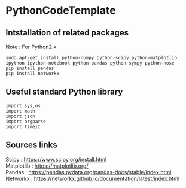 # PythonCodeTemplate
## Intstallation of related packages
Note : For Python2.x 
```
sudo apt-get install python-numpy python-scipy python-matplotlib ipython ipython-notebook python-pandas python-sympy python-nose
pip install pandas
pip install networkx

```
  
## Useful standard Python library
```
import sys,os
import math
import json
import argparse
import timeit
```
  
## Sources links
Scipy : https://www.scipy.org/install.html  
Matplotlib : https://matplotlib.org/  
Pandas : https://pandas.pydata.org/pandas-docs/stable/index.html  
Networkx : https://networkx.github.io/documentation/latest/index.html  
